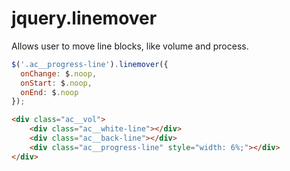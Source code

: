 jquery.linemover
================

Allows user to move line blocks, like volume and process.

```javascript
$('.ac__progress-line').linemover({
  onChange: $.noop,
  onStart: $.noop,
  onEnd: $.noop
});
```

```html
<div class="ac__vol">
	<div class="ac__white-line"></div>
	<div class="ac__back-line"></div>
	<div class="ac__progress-line" style="width: 6%;"></div>
</div>
```
